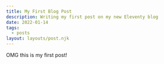 ```yaml
---
title: My First Blog Post
description: Writing my first post on my new Eleventy blog
date: 2022-01-14
tags:
  - posts
layout: layouts/post.njk
---
```


OMG this is my first post!